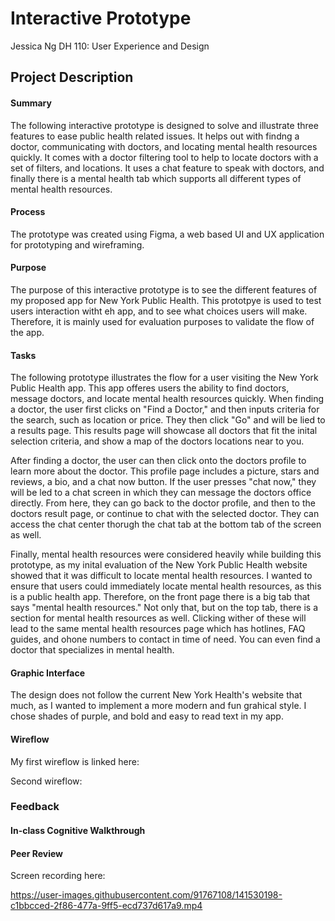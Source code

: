 # Interactive Prototype

Jessica Ng 
DH 110: User Experience and Design

## Project Description
#### Summary

The following interactive prototype is designed to solve and illustrate three features to ease public health related issues. It helps out with findng a doctor, communicating with doctors, and locating mental health resources quickly. It comes with a doctor filtering tool to help to locate doctors with a set of filters, and locations. It uses a chat feature to speak with doctors, and finally there is a mental health tab which supports all different types of mental health resources.

#### Process

The prototype was created using Figma, a web based UI and UX application for prototyping and wireframing.
#### Purpose

The purpose of this interactive prototype is to see the different features of my proposed app for New York Public Health. This prototpye is used to test users interaction witht eh app, and to see what choices users will make. Therefore, it is mainly used for evaluation purposes to validate the flow of the app.

#### Tasks

The following prototype illustrates the flow for a user visiting the New York Public Health app. This app offeres users the ability to find doctors, message doctors, and locate mental health resources quickly. When finding a doctor, the user first clicks on "Find a Doctor," and then inputs criteria for the search, such as location or price. They then click "Go" and will be lied to a results page. This results page will showcase all doctors that fit the inital selection criteria, and show a map of the doctors locations near to you.

After finding a doctor, the user can then click onto the doctors profile to learn more about the doctor. This profile page includes a picture, stars and reviews, a bio, and a chat now button. If the user presses "chat now," they will be led to a chat screen in which they can message the doctors office directly. From here, they can go back to the doctor profile, and then to the doctors result page, or continue to chat with the selected doctor. They can access the chat center thorugh the chat tab at the bottom tab of the screen as well. 

Finally, mental health resources were considered heavily while building this prototype, as my inital evaluation of the New York Public Health website showed that it was difficult to locate mental health resources. I wanted to ensure that users could immediately locate mental health resources, as this is a public health app. Therefore, on the front page there is a big tab that says "mental health resources." Not only that, but on the top tab, there is a section for mental health resources as well. Clicking wither of these will lead to the same mental health resources page which has hotlines, FAQ guides, and ohone numbers to contact in time of need. You can even find a doctor that specializes in mental health.

#### Graphic Interface

The design does not follow the current New York Health's website that much, as I wanted to implement a more modern and fun grahical style. I chose shades of purple, and bold and easy to read text in my app. 

#### Wireflow

My first wireflow is linked here:

Second wireflow:

### Feedback

#### In-class Cognitive Walkthrough

#### Peer Review

Screen recording here: 






https://user-images.githubusercontent.com/91767108/141530198-c1bbcced-2f86-477a-9ff5-ecd737d617a9.mp4




